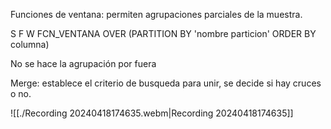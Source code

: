 Funciones de ventana: permiten agrupaciones parciales de la muestra.

S
F
W
FCN_VENTANA OVER (PARTITION BY 'nombre particion' ORDER BY columna)

No se hace la agrupación por fuera

Merge: establece el criterio de busqueda para unir, se decide si hay cruces o no.

![[./Recording 20240418174635.webm|Recording 20240418174635]]
